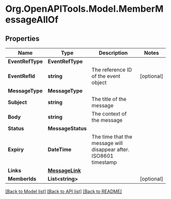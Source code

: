 
# Org.OpenAPITools.Model.MemberMessageAllOf

## Properties

Name | Type | Description | Notes
------------ | ------------- | ------------- | -------------
**EventRefType** | **EventRefType** |  | 
**EventRefId** | **string** | The reference ID of the event object | [optional] 
**MessageType** | **MessageType** |  | 
**Subject** | **string** | The title of the message | 
**Body** | **string** | The context of the message | 
**Status** | **MessageStatus** |  | 
**Expiry** | **DateTime** | The time that the message will disappear after. ISO8601 timestamp | 
**Links** | [**MessageLink**](MessageLink.md) |  | 
**MemberIds** | **List&lt;string&gt;** |  | [optional] 

[[Back to Model list]](../README.md#documentation-for-models)
[[Back to API list]](../README.md#documentation-for-api-endpoints)
[[Back to README]](../README.md)

